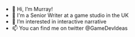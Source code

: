 - 👋 Hi, I’m Murray!
- 💼 I'm a Senior Writer at a game studio in the UK
- 👀 I’m interested in interactive narrative
- 📫 You can find me on twitter @GameDevIdeas

<!---
This account is for personal use - nothing I do here should be taken to represent my employers in any way.
--->

